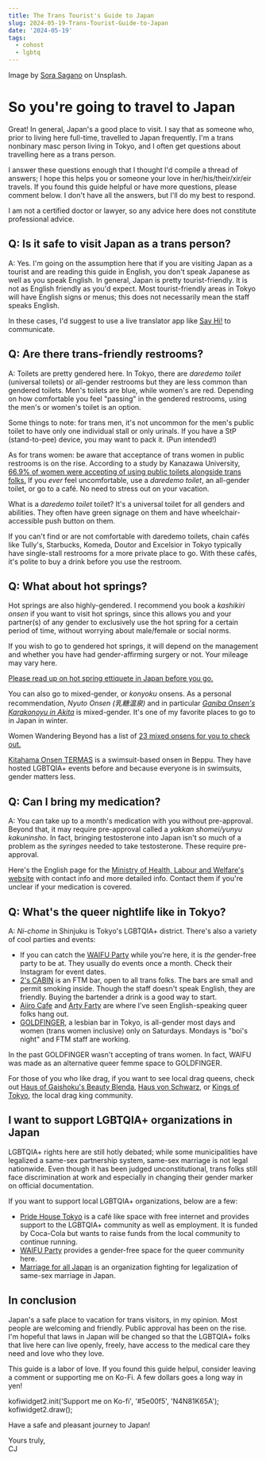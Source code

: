```yaml
---
title: The Trans Tourist's Guide to Japan
slug: 2024-05-19-Trans-Tourist-Guide-to-Japan
date: '2024-05-19'
tags:
  - cohost
  - lgbtq
---
```


<div class="caption">Image by <a href="https://unsplash.com/photos/canal-between-cherry-blossom-trees-8sOZJ8JF0S8" target="_blank">Sora Sagano</a> on Unsplash.</div>

# So you're going to travel to Japan

Great! In general, Japan's a good place to visit. I say that as someone who, prior to living here full-time, travelled to Japan frequently. I'm a trans nonbinary masc person living in Tokyo, and I often get questions about travelling here as a trans person.

I answer these questions enough that I thought I'd compile a thread of answers; I hope this helps you or someone your love in her/his/their/xir/eir travels. If you found this guide helpful or have more questions, please comment below. I don't have all the answers, but I'll do my best to respond.

I am not a certified doctor or lawyer, so any advice here does not constitute professional advice.

## Q: Is it safe to visit Japan as a trans person?

A: Yes. I'm going on the assumption here that if you are visiting Japan as a tourist and are reading this guide in English, you don't speak Japanese as well as you speak English. In general, Japan is pretty tourist-friendly. It is not as English friendly as you'd expect. Most tourist-friendly areas in Tokyo will have English signs or menus; this does not necessarily mean the staff speaks English.

In these cases, I'd suggest to use a live translator app like [Say Hi!](https://www.sayhi.com/en/translate/) to communicate.

## Q: Are there trans-friendly restrooms?

A: Toilets are pretty gendered here. In Tokyo, there are _daredemo toilet_ (universal toilets) or all-gender restrooms but they are less common than gendered toilets. Men's toilets are blue, while women's are red. Depending on how comfortable you feel "passing" in the gendered restrooms, using the men's or women's toilet is an option.

Some things to note: for trans men, it's not uncommon for the men's public toilet to have only one individual stall or only urinals. If you have a StP (stand-to-pee) device, you may want to pack it. (Pun intended!)

As for trans women: be aware that acceptance of trans women in public restrooms is on the rise. According to a study by Kanazawa University, [66.9% of women were accepting of using public toilets alongside trans folks.](https://www3-nhk-or-jp.translate.goog/news/html/20230711/k10014125111000.html?_x_tr_sl=auto&_x_tr_tl=en&_x_tr_hl=en&_x_tr_pto=wapp) If you _ever_ feel uncomfortable, use a _daredemo toilet_, an all-gender toilet, or go to a café. No need to stress out on your vacation.

What is a _daredemo toilet_ toilet? It's a universal toilet for all genders and abilities. They often have green signage on them and have wheelchair-accessible push button on them.

If you can't find or are not comfortable with daredemo toilets, chain cafés like Tully's, Starbucks, Komeda, Doutor and Excelsior in Tokyo typically have single-stall restrooms for a more private place to go. With these cafés, it's polite to buy a drink before you use the restroom.

## Q: What about hot springs?

Hot springs are also highly-gendered. I recommend you book a _kashikiri onsen_ if you want to visit hot springs, since this allows you and your partner(s) of any gender to exclusively use the hot spring for a certain period of time, without worrying about male/female or social norms.

If you wish to go to gendered hot springs, it will depend on the management and whether you have had gender-affirming surgery or not. Your mileage may vary here.

[Please read up on hot spring ettiquete in Japan before you go.](https://thesmartlocal.jp/japanese-onsen-guide/)

You can also go to mixed-gender, or _konyoku_ onsens. As a personal recommendation, _Nyuto Onsen (乳糖温泉)_ and in particular [_Ganiba Onsen's Karakonoyu in Akita_](https://ganibaonsen.com/en/baths/) is mixed-gender. It's one of my favorite places to go to in Japan in winter.

Women Wandering Beyond has a list of [23 mixed onsens for you to check out.](https://womenwanderingbeyond.com/mixed-onsen-in-japan/)

[Kitahama Onsen TERMAS](https://enjoyonsen.city.beppu-jp.com/onsen/kitahama-onsen-thermas/) is a swimsuit-based onsen in Beppu. They have hosted LGBTQIA+ events before and because everyone is in swimsuits, gender matters less.

## Q: Can I bring my medication?

A: You can take up to a month's medication with you without pre-approval. Beyond that, it may require pre-approval called a _yakkan shomei/yunyu kakuninsho._ In fact, bringing testosterone into Japan isn't so much of a problem as the _syringes_ needed to take testosterone. These require pre-approval.

Here's the English page for the [Ministry of Health, Labour and Welfare's website](https://www.mhlw.go.jp/english/policy/health-medical/pharmaceuticals/01.html) with contact info and more detailed info. Contact them if you're unclear if your medication is covered.

## Q: What's the queer nightlife like in Tokyo?

A: _Ni-chome_ in Shinjuku is Tokyo's LGBTQIA+ district. There's also a variety of cool parties and events:

* If you can catch the [WAIFU Party](https://www.instagram.com/waifu_party/) while you're here, it is _the_ gender-free party to be at. They usually do events once a month. Check their Instagram for event dates.
* [2's CABIN](https://www.instagram.com/masaki_ftmbar_2scabin/) is an FTM bar, open to all trans folks. The bars are small and permit smoking inside. Though the staff doesn't speak English, they are friendly. Buying the bartender a drink is a good way to start.
* [Aiiro Cafe](https://www.instagram.com/aiirocafe/) and [Arty Farty](https://www.instagram.com/artyfarty_annex/) are where I've seen English-speaking queer folks hang out.
* [GOLDFINGER](https://www.instagram.com/goldfinger_staff/), a lesbian bar in Tokyo, is all-gender most days and women (trans women inclusive) only on Saturdays. Mondays is "boi's night" and FTM staff are working.

In the past GOLDFINGER wasn't accepting of trans women. In fact, WAIFU was made as an alternative queer femme space to GOLDFINGER.

For those of you who like drag, if you want to see local drag queens, check out [Haus of Gaishoku's Beauty Blenda](https://hausofgaishoku.com/), [Haus von Schwarz](https://www.instagram.com/hausvonschwarz/), or [Kings of Tokyo](https://www.facebook.com/kingsoftokyojp/), the local drag king community.

## I want to support LGBTQIA+ organizations in Japan

LGBTQIA+ rights here are still hotly debated; while some municipalities have legalized a same-sex partnership system, same-sex marriage is not legal nationwide. Even though it has been judged unconstitutional, trans folks still face discrimination at work and especially in changing their gender marker on official documentation.

If you want to support local LGBTQIA+ organizations, below are a few:

* [Pride House Tokyo](https://pridehouse.jp/en/) is a café like space with free internet and provides support to the LGBTQIA+ community as well as employment. It is funded by Coca-Cola but wants to raise funds from the local community to continue running.
* [WAIFU Party](https://waifu-party.tokyo/donate) provides a gender-free space for the queer community here.
* [Marriage for all Japan](https://www.marriageforall.jp/en/) is an organization fighting for legalization of same-sex marriage in Japan.

## In conclusion

Japan's a safe place to vacation for trans visitors, in my opinion. Most people are welcoming and friendly. Public approval has been on the rise. I'm hopeful that laws in Japan will be changed so that the LGBTQIA+ folks that live here can live openly, freely, have access to the medical care they need and love who they love.

This guide is a labor of love. If you found this guide helpul, consider leaving a comment or supporting me on Ko-Fi. A few dollars goes a long way in yen!

kofiwidget2.init('Support me on Ko-fi', '#5e00f5', 'N4N81K65A'); kofiwidget2.draw();

Have a safe and pleasant journey to Japan!

Yours truly,  
CJ
